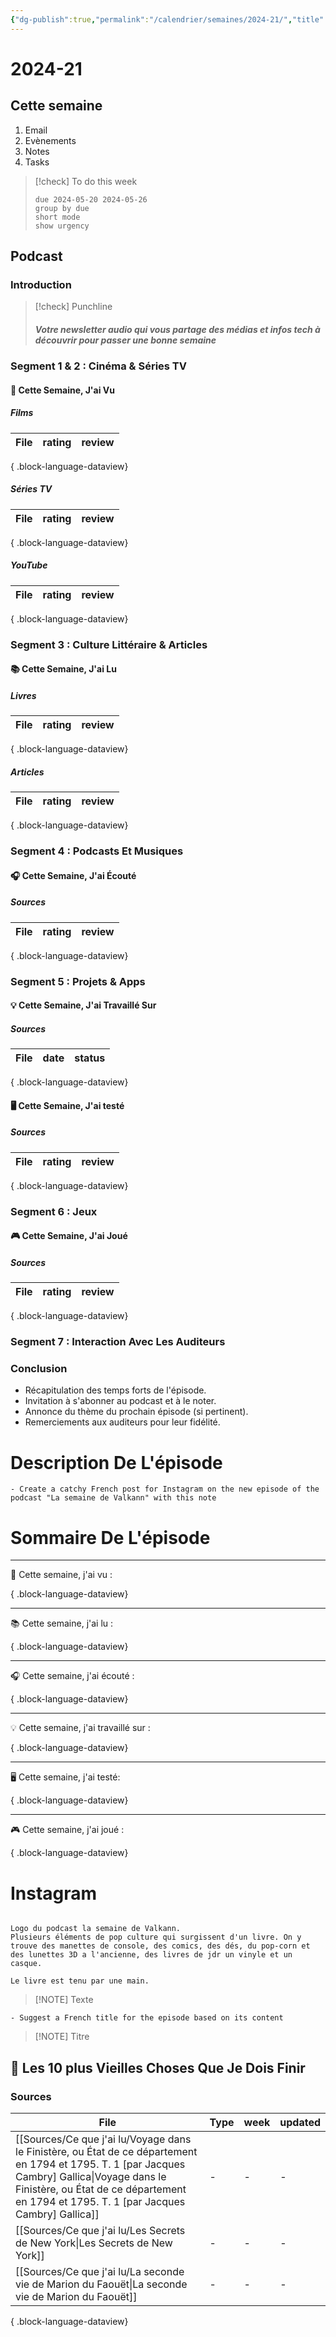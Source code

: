 ```yaml
---
{"dg-publish":true,"permalink":"/calendrier/semaines/2024-21/","title":"2024-21"}
---
```



# 2024-21

## Cette semaine

1. Email
2. Evènements
3. Notes
4. Tasks

> [!check] To do this week
> 
> ```tasks
> due 2024-05-20 2024-05-26
> group by due
> short mode
> show urgency
> ```

## Podcast

### Introduction

> [!check] Punchline
> ##### Votre newsletter audio qui vous partage des médias et infos tech à découvrir pour passer une bonne semaine

### Segment 1 & 2 : Cinéma & Séries TV

#### 🍿 Cette Semaine, J'ai Vu

##### Films

| File | rating | review |
| ---- | ------ | ------ |

{ .block-language-dataview}

##### Séries TV

| File | rating | review |
| ---- | ------ | ------ |

{ .block-language-dataview}

##### YouTube

| File | rating | review |
| ---- | ------ | ------ |

{ .block-language-dataview}

### Segment 3 : Culture Littéraire & Articles

#### 📚 Cette Semaine, J'ai Lu

##### Livres

| File | rating | review |
| ---- | ------ | ------ |

{ .block-language-dataview}

##### Articles

| File | rating | review |
| ---- | ------ | ------ |

{ .block-language-dataview}

### Segment 4 : Podcasts Et Musiques

#### 🎧 Cette Semaine, J'ai Écouté

##### Sources

| File | rating | review |
| ---- | ------ | ------ |

{ .block-language-dataview}

### Segment 5 : Projets & Apps

#### 💡 Cette Semaine, J'ai Travaillé Sur

##### Sources

| File | date | status |
| ---- | ---- | ------ |

{ .block-language-dataview}

#### 🖥 Cette Semaine, J'ai testé

##### Sources

| File | rating | review |
| ---- | ------ | ------ |

{ .block-language-dataview}

### Segment 6 : Jeux

#### 🎮 Cette Semaine, J'ai Joué

##### Sources

| File | rating | review |
| ---- | ------ | ------ |

{ .block-language-dataview}

### Segment 7 : Interaction Avec Les Auditeurs

### Conclusion

- Récapitulation des temps forts de l'épisode.
- Invitation à s'abonner au podcast et à le noter.
- Annonce du thème du prochain épisode (si pertinent).
- Remerciements aux auditeurs pour leur fidélité.

# Description De L'épisode

```prompt
- Create a catchy French post for Instagram on the new episode of the podcast "La semaine de Valkann" with this note
```

# Sommaire De L'épisode

---
🍿 Cette semaine, j'ai vu :


{ .block-language-dataview}

---
📚 Cette semaine, j'ai lu :


{ .block-language-dataview}

---
🎧 Cette semaine, j'ai écouté :


{ .block-language-dataview}

---
💡 Cette semaine, j'ai travaillé sur :


{ .block-language-dataview}

---
🖥 Cette semaine, j'ai testé:


{ .block-language-dataview}

---
🎮 Cette semaine, j'ai joué :


{ .block-language-dataview}

# Instagram

```Texte d'image

Logo du podcast la semaine de Valkann. 
Plusieurs éléments de pop culture qui surgissent d'un livre. On y trouve des manettes de console, des comics, des dés, du pop-corn et des lunettes 3D a l'ancienne, des livres de jdr un vinyle et un casque.

Le livre est tenu par une main.
```

> [!NOTE] Texte

```prompt
- Suggest a French title for the episode based on its content 
```

> [!NOTE] Titre

## 🏁 Les 10 plus Vieilles Choses Que Je Dois Finir

### Sources

| File                                                                                                                                                                                                                                             | Type | week | updated |
| ------------------------------------------------------------------------------------------------------------------------------------------------------------------------------------------------------------------------------------------------ | ---- | ---- | ------- |
| [[Sources/Ce que j'ai lu/Voyage dans le Finistère, ou État de ce département en 1794 et 1795. T. 1  [par Jacques Cambry]  Gallica\|Voyage dans le Finistère, ou État de ce département en 1794 et 1795. T. 1  [par Jacques Cambry]  Gallica]] | \-   | \-   | \-      |
| [[Sources/Ce que j'ai lu/Les Secrets de New York\|Les Secrets de New York]]                                                                                                                                                                   | \-   | \-   | \-      |
| [[Sources/Ce que j'ai lu/La seconde vie de Marion du Faouët\|La seconde vie de Marion du Faouët]]                                                                                                                                             | \-   | \-   | \-      |

{ .block-language-dataview}
